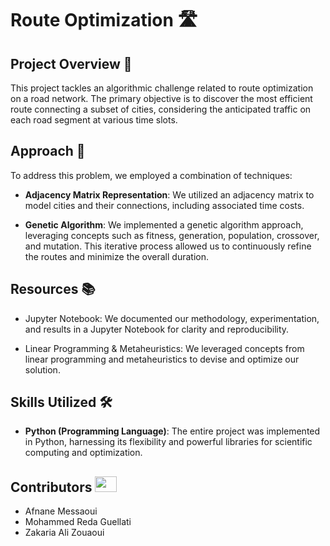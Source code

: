 # Route Optimization 🛣️

## Project Overview 🚀

This project tackles an algorithmic challenge related to route optimization on a road network. The primary objective is to discover the most efficient route connecting a subset of cities, considering the anticipated traffic on each road segment at various time slots.

## Approach 🧠

To address this problem, we employed a combination of techniques:

- **Adjacency Matrix Representation**: We utilized an adjacency matrix to model cities and their connections, including associated time costs.
  
- **Genetic Algorithm**: We implemented a genetic algorithm approach, leveraging concepts such as fitness, generation, population, crossover, and mutation. This iterative process allowed us to continuously refine the routes and minimize the overall duration.

## Resources 📚

- Jupyter Notebook: We documented our methodology, experimentation, and results in a Jupyter Notebook for clarity and reproducibility.

- Linear Programming & Metaheuristics: We leveraged concepts from linear programming and metaheuristics to devise and optimize our solution.

## Skills Utilized 🛠️

- **Python (Programming Language)**: The entire project was implemented in Python, harnessing its flexibility and powerful libraries for scientific computing and optimization.

## Contributors <img src="https://raw.githubusercontent.com/TheDudeThatCode/TheDudeThatCode/master/Assets/Developer.gif" width=35 height=25>

- Afnane Messaoui
- Mohammed Reda Guellati
- Zakaria Ali Zouaoui
